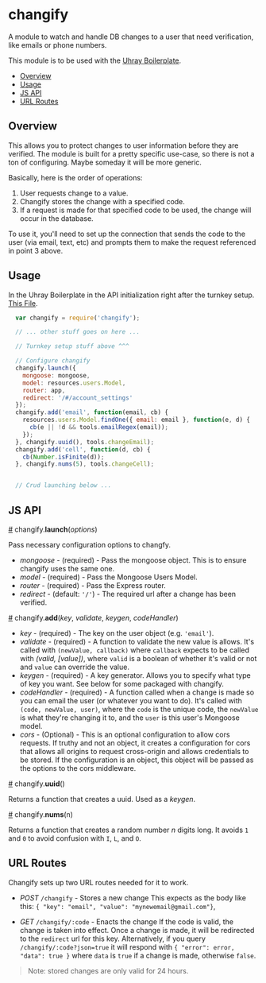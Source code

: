 # changify

A module to watch and handle DB changes to a user that need verification, like emails or phone numbers.

This module is to be used with the [Uhray Boilerplate](https://github.com/uhray/boilerplate).

* [Overview](#overview)
* [Usage](#usage)
* [JS API](#js-api)
* [URL Routes](#url-routes)

## Overview

This allows you to protect changes to user information before they are verified. The module is built for a pretty specific use-case, so there is not a ton of configuring. Maybe someday it will be more generic.

Basically, here is the order of operations:

  1. User requests change to a value.
  2. Changify stores the change with a specified code.
  3. If a request is made for that specified code to be used, the change will occur in the database.

To use it, you'll need to set up the connection that sends the code to the user (via email, text, etc) and prompts them to make the request referenced in point 3 above.

## Usage

In the Uhray Boilerplate in the API initialization right after the turnkey setup. [This File](https://github.com/uhray/boilerplate/blob/master/app/backend/api/index.js).

```js
  var changify = require('changify');

  // ... other stuff goes on here ...

  // Turnkey setup stuff above ^^^

  // Configure changify
  changify.launch({
    mongoose: mongoose,
    model: resources.users.Model,
    router: app,
    redirect: '/#/account_settings'
  });
  changify.add('email', function(email, cb) {
    resources.users.Model.findOne({ email: email }, function(e, d) {
      cb(e || !d && tools.emailRegex(email));
    });
  }, changify.uuid(), tools.changeEmail);
  changify.add('cell', function(d, cb) {
    cb(Number.isFinite(d));
  }, changify.nums(5), tools.changeCell);


  // Crud launching below ...

```

## JS API

<a href="#launch" name="launch">#</a> changify.**launch**(*options*)

Pass necessary configuration options to changfy.

  * *mongoose* - (required) - Pass the mongoose object. This is to ensure changify uses the same one.
  * *model* - (required) - Pass the Mongoose Users Model.
  * *router* - (required) - Pass the Express router.
  * *redirect* - (default: `'/'`) - The required url after a change has been verified.

<a href="#add" name="add">#</a> changify.**add**(*key*, *validate*, *keygen*, *codeHandler*)

  * *key* - (required) - The key on the user object (e.g. `'email'`).
  * *validate* - (required) - A function to validate the new value is allows. It's called with `(newValue, callback)` where `callback` expects to be called with *(valid, [value])*, where `valid` is a boolean of whether it's valid or not and `value` can override the value.
  * *keygen* - (required) - A key generator. Allows you to specify what type of key you want. See below for some packaged with changify.
  * *codeHandler* - (required) - A function called when a change is made so you can email the user (or whatever you want to do). It's called with `(code, newValue, user)`, where the `code` is the unique code, the `newValue` is what they're changing it to, and the `user` is this user's Mongoose model.
  * *cors* - (Optional) - This is an optional configuration to allow cors requests. If truthy and not an object, it creates a configuration for cors that allows all origins to request cross-origin and allows credentials to be stored. If the configuration is an object, this object will be passed as the options to the cors middleware.

<a href="#uuid" name="uuid">#</a> changify.**uuid**()

Returns a function that creates a uuid. Used as a *keygen*.

<a href="#add" name="add">#</a> changify.**nums**(n)

Returns a function that creates a random number *n* digits long. It avoids `1` and `0` to avoid confusion with `I`, `L`, and `O`.

## URL Routes

Changify sets up two URL routes needed for it to work.

  * *POST* `/changify` - Stores a new change
    This expects as the body like this: `{ "key": "email", "value": "mynewemail@gmail.com"}`,

  * *GET* `/changify/:code` - Enacts the change
    If the code is valid, the change is taken into effect. Once a change is made, it will be redirected to the `redirect` url for this key. Alternatively, if you query `/changify/:code?json=true` it will respond with `{ "error": error, "data": true }` where `data` is `true` if a change is made, otherwise `false`.

> Note: stored changes are only valid for 24 hours.

